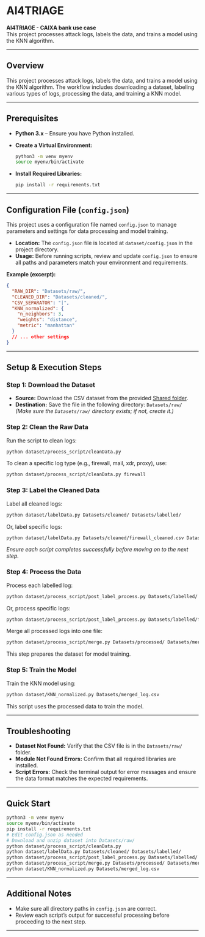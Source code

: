 # AI4TRIAGE

**AI4TRIAGE - CAIXA bank use case**  
This project processes attack logs, labels the data, and trains a model using the KNN algorithm.

---

## Overview

This project processes attack logs, labels the data, and trains a model using the KNN algorithm. The workflow includes downloading a dataset, labeling various types of logs, processing the data, and training a KNN model.

---

## Prerequisites

- **Python 3.x** – Ensure you have Python installed.

- **Create a Virtual Environment:**
  ```bash
  python3 -m venv myenv
  source myenv/bin/activate
  ```

- **Install Required Libraries:**
  ```bash
  pip install -r requirements.txt
  ```

---

## Configuration File (`config.json`)

This project uses a configuration file named `config.json` to manage parameters and settings for data processing and model training.

- **Location:** The `config.json` file is located at `dataset/config.json` in the project directory.
- **Usage:** Before running scripts, review and update `config.json` to ensure all paths and parameters match your environment and requirements.

**Example (excerpt):**
```json
{
  "RAW_DIR": "Datasets/raw/",
  "CLEANED_DIR": "Datasets/cleaned/",
  "CSV_SEPARATOR": "|",
  "KNN_normalized": {
    "n_neighbors": 3,
    "weights": "distance",
    "metric": "manhattan"
  }
  // ... other settings
}
```

---

## Setup & Execution Steps

### Step 1: Download the Dataset

- **Source:** Download the CSV dataset from the provided [Shared folder](https://tecnalia365.sharepoint.com/sites/TEAMGRP106747HORIZON/Documentos%20compartidos/General/AI4CYBER_Project/Work%20Packages/WP07%20Demonstration%20in%20Use%20Cases/Use_Cases/UC2%20(CXB)/Datasets.zip?csf=1&web=1&e=IeQIlM&CID=147571dc-8f18-4fc7-adda-8323ca2b8ec1).
- **Destination:** Save the file in the following directory: `Datasets/raw/`
  *(Make sure the `Datasets/raw/` directory exists; if not, create it.)*

### Step 2: Clean the Raw Data

Run the script to clean logs:
```bash
python dataset/process_script/cleanData.py 
```
To clean a specific log type (e.g., firewall, mail, xdr, proxy), use:
```bash
python dataset/process_script/cleanData.py firewall
```

### Step 3: Label the Cleaned Data

Label all cleaned logs:
```bash
python dataset/labelData.py Datasets/cleaned/ Datasets/labelled/
```
Or, label specific logs:
```bash
python dataset/labelData.py Datasets/cleaned/firewall_cleaned.csv Datasets/labelled/firewall_labelled.csv
```

*Ensure each script completes successfully before moving on to the next step.*

### Step 4: Process the Data

Process each labelled log:
```bash
python dataset/process_script/post_label_process.py Datasets/labelled/ Datasets/processed/
```
Or, process specific logs:
```bash
python dataset/process_script/post_label_process.py Datasets/labelled/firewall_labelled.csv Datasets/processed/firewall_processed.csv
```

Merge all processed logs into one file:
```bash
python dataset/process_script/merge.py Datasets/processed/ Datasets/merged_log.csv
```
This step prepares the dataset for model training.

### Step 5: Train the Model

Train the KNN model using:
```bash
python dataset/KNN_normalized.py Datasets/merged_log.csv
```
This script uses the processed data to train the model.

---

## Troubleshooting

- **Dataset Not Found:** Verify that the CSV file is in the `Datasets/raw/` folder.
- **Module Not Found Errors:** Confirm that all required libraries are installed.
- **Script Errors:** Check the terminal output for error messages and ensure the data format matches the expected requirements.

---

## Quick Start

```bash
python3 -m venv myenv
source myenv/bin/activate
pip install -r requirements.txt
# Edit config.json as needed
# Download and unzip dataset into Datasets/raw/
python dataset/process_script/cleanData.py
python dataset/labelData.py Datasets/cleaned/ Datasets/labelled/
python dataset/process_script/post_label_process.py Datasets/labelled/ Datasets/processed/
python dataset/process_script/merge.py Datasets/processed/ Datasets/merged_log.csv
python dataset/KNN_normalized.py Datasets/merged_log.csv
```

---

## Additional Notes

- Make sure all directory paths in `config.json` are correct.
- Review each script’s output for successful processing before proceeding to the next step.

---

